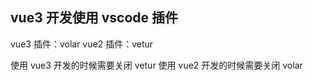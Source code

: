 ## vue3 开发使用 vscode 插件

vue3 插件：volar
vue2 插件：vetur

使用 vue3 开发的时候需要关闭 vetur
使用 vue2 开发的时候需要关闭 volar
